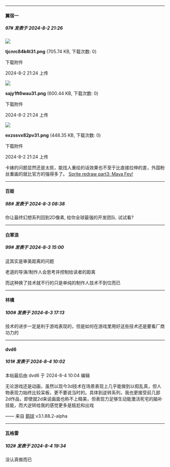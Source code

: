 ﻿
*****

####  翼宿一  
##### 97#       发表于 2024-8-2 21:26

<img src="https://img.saraba1st.com/forum/202408/02/212408nnsavmv4i4hm5amn.png" referrerpolicy="no-referrer">

<strong>tjcnrc84k4t31.png</strong> (705.74 KB, 下载次数: 0)

下载附件

2024-8-2 21:24 上传

<img src="https://img.saraba1st.com/forum/202408/02/212408i0gmauems2vmseg4.png" referrerpolicy="no-referrer">

<strong>sajy1ft6wau31.png</strong> (600.44 KB, 下载次数: 0)

下载附件

2024-8-2 21:24 上传

<img src="https://img.saraba1st.com/forum/202408/02/212408biph884pr3982r3c.png" referrerpolicy="no-referrer">

<strong>exzssvx82pv31.png</strong> (448.35 KB, 下载次数: 0)

下载附件

2024-8-2 21:24 上传

卡婊的问题显然还是太抠，能找人重绘的话效果也不至于比直接拉伸的差，外国粉丝重画的就比官方的强得多了。
[Sprite redraw part3: Maya Fey!](https://www.reddit.com/r/AceAttorney/comments/dp825q/sprite_redraw_part3_maya_fey/#lightbox)


*****

####  百姫  
##### 98#       发表于 2024-8-3 08:38

你让最终幻想系列回到2D像素, 给你全球最强的开发团队. 试试看?


*****

####  白軍浪  
##### 99#       发表于 2024-8-3 15:00

这其实是审美距离的问题

老道的导演/制作人会思考并控制给读者的距离

而这种换了技术就不行的只是单纯的制作人技术不到位而已


*****

####  林檎  
##### 100#       发表于 2024-8-3 17:13

技术的进步一定是利于游戏表现的，但是如何在游戏里用好这些技术还是要看厂商功力的


*****

####  dvd6  
##### 101#       发表于 2024-8-4 10:02

 本帖最后由 dvd6 于 2024-8-4 10:04 编辑 

无论游戏还是动画，虽然以现今3d技术在场景表现上几乎能做到以假乱真，但人物表现力始终比较呆板，更不要说当时的。具体到逆转系列，我也更接受前几部2d作品，即使就2d来说画面也称不上精美，但表现力足够生动能激活死宅的脑补技能，而大逆转给我的感觉更多是尴尬和出戏

—— 来自 [鹅球](https://www.pgyer.com/xfPejhuq) v3.1.88.2-alpha


*****

####  瓦格雷  
##### 102#       发表于 2024-8-4 19:34

没认真做而已

